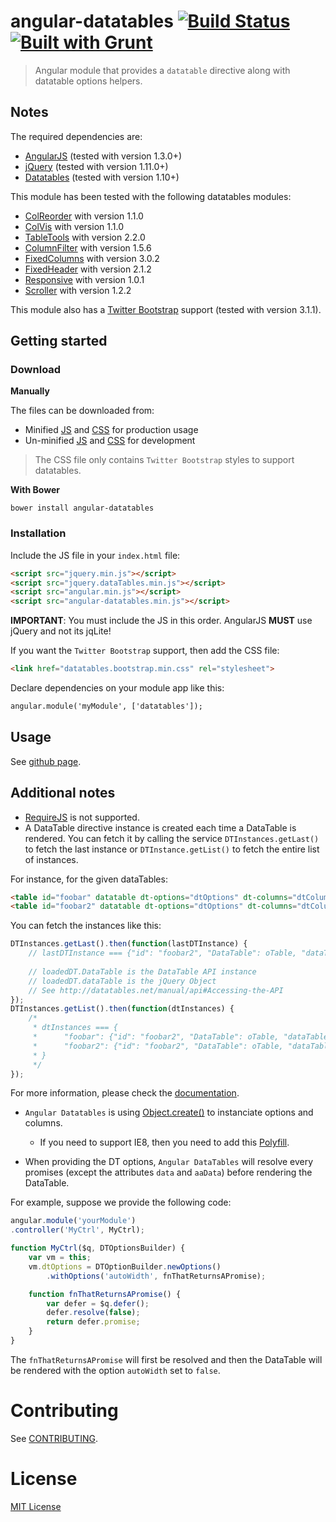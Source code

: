angular-datatables [![Build Status](https://travis-ci.org/l-lin/angular-datatables.png?branch=master)](https://travis-ci.org/l-lin/angular-datatables) [![Built with Grunt](https://cdn.gruntjs.com/builtwith.png)](http://gruntjs.com/)
================
> Angular module that provides a `datatable` directive along with datatable options helpers.

Notes
-----

The required dependencies are:

* [AngularJS](http://angular.org) (tested with version 1.3.0+)
* [jQuery](http://jquery.com) (tested with version 1.11.0+)
* [Datatables](https://datatables.net) (tested with version 1.10+)

This module has been tested with the following datatables modules:

* [ColReorder](https://datatables.net/extras/colreorder/) with version 1.1.0
* [ColVis](https://datatables.net/extras/colvis/) with version 1.1.0
* [TableTools](https://datatables.net/extras/tabletools/) with version 2.2.0
* [ColumnFilter](http://jquery-datatables-column-filter.googlecode.com/svn/trunk/index.html) with version 1.5.6
* [FixedColumns](https://datatables.net/extensions/fixedcolumns/) with version 3.0.2
* [FixedHeader](https://datatables.net/extensions/fixedheader/) with version 2.1.2
* [Responsive](https://datatables.net/extensions/responsive/) with version 1.0.1
* [Scroller](http://datatables.net/extensions/scroller/) with version 1.2.2

This module also has a [Twitter Bootstrap](http://getbootstrap.com/) support (tested with version 3.1.1).

Getting started
---------------

### Download

**Manually**

The files can be downloaded from:

* Minified [JS](https://raw.githubusercontent.com/l-lin/angular-datatables/master/dist/angular-datatables.min.js) and [CSS](https://raw.githubusercontent.com/l-lin/angular-datatables/master/dist/datatables.bootstrap.min.css) for production usage
* Un-minified [JS](https://raw.githubusercontent.com/l-lin/angular-datatables/master/dist/angular-datatables.js) and [CSS](https://raw.githubusercontent.com/l-lin/angular-datatables/master/dist/datatables.bootstrap.css) for development

> The CSS file only contains `Twitter Bootstrap` styles to support datatables.

**With Bower**

```
bower install angular-datatables
```

### Installation

Include the JS file in your `index.html` file:

```html
<script src="jquery.min.js"></script>
<script src="jquery.dataTables.min.js"></script>
<script src="angular.min.js"></script>
<script src="angular-datatables.min.js"></script>
```

**IMPORTANT**: You must include the JS in this order. AngularJS **MUST** use jQuery and not its jqLite!

If you want the `Twitter Bootstrap` support, then add the CSS file:

```html
<link href="datatables.bootstrap.min.css" rel="stylesheet">
```

Declare dependencies on your module app like this:

```html
angular.module('myModule', ['datatables']);
```

Usage
-----

See [github page](https://l-lin.github.io/angular-datatables).

Additional notes
----------------

* [RequireJS](http://requirejs.org/) is not supported.
* A DataTable directive instance is created each time a DataTable is rendered. You can fetch it by calling the service
`DTInstances.getLast()` to fetch the last instance or `DTInstance.getList()` to fetch the entire list of instances.

For instance, for the given dataTables:

```html
<table id="foobar" datatable dt-options="dtOptions" dt-columns="dtColumns"></table>
<table id="foobar2" datatable dt-options="dtOptions" dt-columns="dtColumns"></table>
```

You can fetch the instances like this:

```js
DTInstances.getLast().then(function(lastDTInstance) {
    // lastDTInstance === {"id": "foobar2", "DataTable": oTable, "dataTable": $oTable}
    
    // loadedDT.DataTable is the DataTable API instance
    // loadedDT.dataTable is the jQuery Object
    // See http://datatables.net/manual/api#Accessing-the-API
});
DTInstances.getList().then(function(dtInstances) {
    /*
     * dtInstances === {
     *      "foobar": {"id": "foobar2", "DataTable": oTable, "dataTable": $oTable},
     *      "foobar2": {"id": "foobar2", "DataTable": oTable, "dataTable": $oTable}
     * }
     */
});
```

For more information, please check the [documentation](http://l-lin.github.io/angular-datatables/#/api).

* `Angular Datatables` is using [Object.create()](https://developer.mozilla.org/fr/docs/Web/JavaScript/Reference/Objets_globaux/Object/create) to instanciate options and columns.
  * If you need to support IE8, then you need to add this [Polyfill](https://developer.mozilla.org/en-US/docs/Web/JavaScript/Reference/Global_Objects/Object/create#Polyfill).

* When providing the DT options, `Angular DataTables` will resolve every promises (except the attributes `data` and `aaData`) before rendering the DataTable.

For example, suppose we provide the following code:

```js
angular.module('yourModule')
.controller('MyCtrl', MyCtrl);

function MyCtrl($q, DTOptionsBuilder) {
    var vm = this;
    vm.dtOptions = DTOptionBuilder.newOptions()
        .withOptions('autoWidth', fnThatReturnsAPromise);

    function fnThatReturnsAPromise() {
        var defer = $q.defer();
        defer.resolve(false);
        return defer.promise;
    }
}
```

The `fnThatReturnsAPromise` will first be resolved and then the DataTable will be rendered with the option `autoWidth` set to `false`.

Contributing
============

See [CONTRIBUTING](https://github.com/l-lin/angular-datatables/blob/dev/CONTRIBUTING.md).

License
================
[MIT License](http://en.wikipedia.org/wiki/MIT_License)
